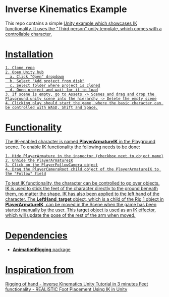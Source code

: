 # Inverse Kinematics Example
This repo contains a simple <u>Unity<u> example which showcases IK functionality. 
It uses the "Third person" unity template, which comes with a controllable character. 

# Installation
```
1. Clone repo
2. Open Unity hub
  a. Click "Open" dropdown
  b. Select "Add project from disk"
  c. Select folder where project is cloned
  d. Open project and wait for it to load
3. If scene is empty, go to Assets -> Scenes and drag and drop the Playground.unity scene into the hierarchy -> Delete the empty scene
4. Clicking play should start the game, where the basic character can be controlled with WASD, Shift and Space.
```
  
# Functionality
The IK-enabled character is named **PlayerArmatureIK** in the Playground scene.
To enable IK functionality the following needs to be done:
  ```
  1. Hide PlayerArmature in the inspector (checkbox next to object name)
  2. Unhide the PlayerArmatureIK
  3. Click on the PlayerFollowCamera object
  4. Drag the PlayerCameraRoot child object of the PlayerArmatureIK to the "Follow" field
  ```
To test IK functionality, the character can be controlled to go over objects.
IK is used to stick the feet of the character directly to the ground beneath them, no matter the shape.
IK has also been applied to the left hand of the character.
The **LeftHand_target** object, which is a child of the Rig 1 object in **PlayerArmatureIK**, can be moved in the Scene when the game has been started manually by the user.
This target object is used as an IK effector, which will update the pose of the rest of the arm when moved.
  
# Dependencies
- **AnimationRigging** package

# Inspiration from
Rigging of hand - [Inverse Kinematics Unity Tutorial in 3 minutes](https://www.youtube.com/watch?v=TUBHvQ2XEJs)
Feet functionality - [REALISTIC Foot Placement Using IK in Unity](https://www.youtube.com/watch?v=rGB1ipH6DrM&t=1s)
